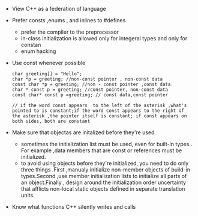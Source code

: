 - View C++ as a federation of language
- Prefer consts ,enums , and inlines to #defines
	- prefer the compiler to the preprocessor
	- in-class initialization is allowed only for integeral types and only for constan
	-  enum hacking
- Use const whenever possible
	
	```
	char greeting[] = "Hello";
	char *p = greeting; //non-const pointer , non-const data
	const char *p = greeting; //non - const pointer ,const data 
	char * const p = greeting; //const pointer, non-const data
	const char* const p =greeting; // const data,const pointer
	
	// if the word const appears  to the left of the asterisk ,what's pointed to is constant;if the word const appears to the right of the asterisk ,the pointer itself is constant; if const appears on both sides, both are constant
	```
	
- Make sure that  objectas are initalized before they're used 
	- sometimes the initialization list must be used, even for built-in types . For example ,data members that are const or references must be initialized.
	- to avoid using objects before they're initialized, you need to do only three things .First ,manualy initialize non-member objects of build-in types.Second ,use member initialization lists to initialize all parts of an object.Finally , design around the initialization order uncertainty that afflicts non-local static objects defined in separate translation units.
- Know what functions C++ silently writes and calls


